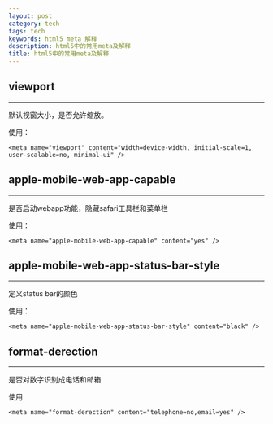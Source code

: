 ```yaml
---
layout: post
category: tech
tags: tech
keywords: html5 meta 解释
description: html5中的常用meta及解释
title: html5中的常用meta及解释
---
```


## viewport
---

默认视窗大小，是否允许缩放。

使用：

```
<meta name="viewport" content="width=device-width, initial-scale=1, user-scalable=no, minimal-ui" />
```

## apple-mobile-web-app-capable
---

是否启动webapp功能，隐藏safari工具栏和菜单栏

使用：

```
<meta name="apple-mobile-web-app-capable" content="yes" />
```

## apple-mobile-web-app-status-bar-style
---

定义status bar的颜色

使用：

```
<meta name="apple-mobile-web-app-status-bar-style" content="black" />
```

## format-derection
---

是否对数字识别成电话和邮箱

使用

```
<meta name="format-derection" content="telephone=no,email=yes" />
```
